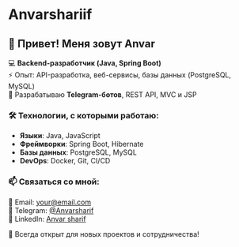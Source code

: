 # Anvarshariif
## 👋 Привет! Меня зовут Anvar  

💻 **Backend-разработчик (Java, Spring Boot)**  
⚡ Опыт: API-разработка, веб-сервисы, базы данных (PostgreSQL, MySQL)  
🤖 Разрабатываю **Telegram-ботов**,  REST API, MVC и JSP  

### 🛠️ Технологии, с которыми работаю:  
- **Языки**: Java, JavaScript  
- **Фреймворки**: Spring Boot, Hibernate  
- **Базы данных**: PostgreSQL, MySQL  
- **DevOps**: Docker, Git, CI/CD  

### 📫 Связаться со мной:  
📧 Email: your@email.com  
💬 Telegram: [@Anvarsharif](https://t.me/@Anvarsharif)  
🔗 LinkedIn: [Anvar sharif](https://www.linkedin.com/in/anvar-sharif-447767331)

🚀 Всегда открыт для новых проектов и сотрудничества!
